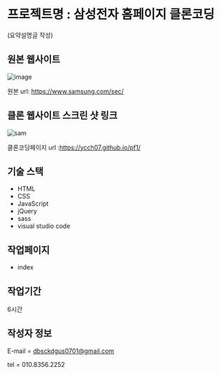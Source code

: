 # 프로젝트명 : 삼성전자 홈페이지 클론코딩
(요약설명글 작성)

## 원본 웹사이트
![image](https://github.com/ycch07/pf1/assets/142772606/8f5c290c-06c6-480e-988f-a23fe4ed5e2e)

원본 url: https://www.samsung.com/sec/

## 클론 웹사이트 스크린 샷 링크
![sam](https://github.com/ycch07/pf1/assets/142772606/379e1f42-98c8-4c8f-a3a0-88b2ba52f00d)


클론코딩페이지 url :https://ycch07.github.io/pf1/


## 기술 스택
- HTML
- CSS
- JavaScript
- jQuery
- sass
- visual studio code

## 작업페이지
- index


## 작업기간
6시간

## 작성자 정보
E-mail = dbsckdgus0701@gmail.com 

tel = 010.8356.2252
